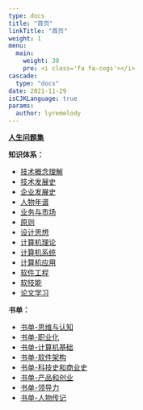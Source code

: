 ```yaml
---
type: docs
title: "首页"
linkTitle: "首页"
weight: 1
menu:
  main:
    weight: 30
    pre: <i class='fa fa-cogs'></i>
cascade:
  type: "docs"
date: 2021-11-29
isCJKLanguage: true
params:
  author: lyremelody
---
```


**[人生问题集](./questions/_index.md)**

**知识体系：**
* [技术概念理解](./concepts/)
* [技术发展史](./timelines/)
* [企业发展史](./company-history/)
* [人物年谱](./biographies/)
* [业务与市场](./business-and-market/)
* [原则](./principles/)
* [设计思想](./design-thinking/)
* [计算机理论](./computer-theory/)
* [计算机系统](./computer-system/)
* [计算机应用](./computer-application-technology/)
* [软件工程](./software-engineering/)
* [软技能](./soft-skills/)
* [论文学习](./papers-reading/)

**书单：**
* [书单-思维与认知](https://www.douban.com/doulist/45741511/)
* [书单-职业化](https://www.douban.com/doulist/112792787/)
* [书单-计算机基础](https://www.douban.com/doulist/13915490/)
* [书单-软件架构](https://www.douban.com/doulist/11915500/)
* [书单-科技史和商业史](https://www.douban.com/doulist/12785657/)
* [书单-产品和创业](https://www.douban.com/doulist/11858031/)
* [书单-领导力](https://www.douban.com/doulist/158107909/)
* [书单-人物传记](https://www.douban.com/doulist/156216608/)
